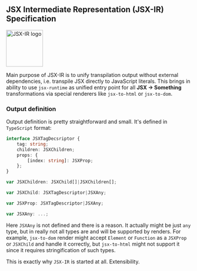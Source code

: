 ## JSX Intermediate Representation (JSX-IR) Specification

<img src="https://raw.githubusercontent.com/jsx-ir/logo/master/jsx.png" alt="JSX-IR logo" width="100">

Main purpose of JSX-IR is to unify transpilation output without external dependencies, i.e. transpile JSX directly to JavaScript literals. This brings in ability to use ```jsx-runtime``` as unified entry point for all **JSX -> Something** transformations via special renderers like ```jsx-to-html``` or ```jsx-to-dom```.

### Output definition

Output definition is pretty straightforward and small. It's defined in ```TypeScript``` format:

```typescript
interface JSXTagDecsriptor {
    tag: string;
    children: JSXChildren;
    props: {
        [index: string]: JSXProp;
    };
}
```

```typescript
var JSXChildren: JSXChild[]|JSXChildren[];
```

```typescript
var JSXChild: JSXTagDescriptor|JSXAny;
```

```typescript
var JSXProp: JSXTagDescriptor|JSXAny;
```

```typescript
var JSXAny: ...;
```

Here ```JSXAny``` is not defined and there is a reason. It actually might be just ```any``` type, but in really not all types are and will be supported by renders. For example, ```jsx-to-dom``` render might accept ```Element``` or ```Function``` as a ```JSXProp``` or ```JSXChild``` and handle it correctly, but ```jsx-to-html``` might not support it since it requires stringification of such types.

This is exactly why ```JSX-IR``` is started at all. Extensibility.